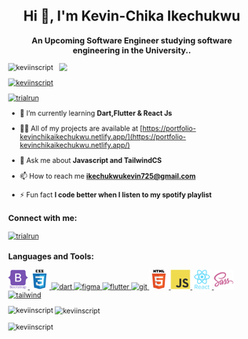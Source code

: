 

<h1 align="center">Hi 👋, I'm Kevin-Chika Ikechukwu</h1>
<h3 align="center">An Upcoming Software Engineer studying software engineering in the University..</h3>

<img align=right width=400 src="https://images.unsplash.com/photo-1607706189992-eae578626c86?ixlib=rb-1.2.1&ixid=MnwxMjA3fDB8MHxwaG90by1wYWdlfHx8fGVufDB8fHx8&auto=format&fit=crop&w=870&q=80">

<p align="left"> <img src="https://komarev.com/ghpvc/?username=keviinscript&label=Profile%20views&color=0e75b6&style=flat" alt="keviinscript" /> </p>

<p align="left"> <a href="https://github.com/ryo-ma/github-profile-trophy"><img src="https://github-profile-trophy.vercel.app/?username=keviinscript" alt="keviinscript" /></a> </p>

<p align="left"> <a href="https://twitter.com/trialrun" target="blank"><img src="https://img.shields.io/twitter/follow/trialrun?logo=twitter&style=for-the-badge" alt="trialrun" /></a> </p>

- 🌱 I’m currently learning **Dart,Flutter & React Js**

- 👨‍💻 All of my projects are available at [https://portfolio-kevinchikaikechukwu.netlify.app/](https://portfolio-kevinchikaikechukwu.netlify.app/)

- 💬 Ask me about **Javascript and TailwindCS**

- 📫 How to reach me **ikechukwukevin725@gmail.com**

- ⚡ Fun fact **I code better when I listen to my spotify playlist**

<h3 align="left">Connect with me:</h3>
<p align="left">
<a href="https://twitter.com/trialrun" target="blank"><img align="center" src="https://raw.githubusercontent.com/rahuldkjain/github-profile-readme-generator/master/src/images/icons/Social/twitter.svg" alt="trialrun" height="30" width="40" /></a>
</p>

<h3 align="left">Languages and Tools:</h3>
<p align="left"> <a href="https://getbootstrap.com" target="_blank" rel="noreferrer"> <img src="https://raw.githubusercontent.com/devicons/devicon/master/icons/bootstrap/bootstrap-plain-wordmark.svg" alt="bootstrap" width="40" height="40"/> </a> <a href="https://www.w3schools.com/css/" target="_blank" rel="noreferrer"> <img src="https://raw.githubusercontent.com/devicons/devicon/master/icons/css3/css3-original-wordmark.svg" alt="css3" width="40" height="40"/> </a> <a href="https://dart.dev" target="_blank" rel="noreferrer"> <img src="https://www.vectorlogo.zone/logos/dartlang/dartlang-icon.svg" alt="dart" width="40" height="40"/> </a> <a href="https://www.figma.com/" target="_blank" rel="noreferrer"> <img src="https://www.vectorlogo.zone/logos/figma/figma-icon.svg" alt="figma" width="40" height="40"/> </a> <a href="https://flutter.dev" target="_blank" rel="noreferrer"> <img src="https://www.vectorlogo.zone/logos/flutterio/flutterio-icon.svg" alt="flutter" width="40" height="40"/> </a> <a href="https://git-scm.com/" target="_blank" rel="noreferrer"> <img src="https://www.vectorlogo.zone/logos/git-scm/git-scm-icon.svg" alt="git" width="40" height="40"/> </a> <a href="https://www.w3.org/html/" target="_blank" rel="noreferrer"> <img src="https://raw.githubusercontent.com/devicons/devicon/master/icons/html5/html5-original-wordmark.svg" alt="html5" width="40" height="40"/> </a> <a href="https://developer.mozilla.org/en-US/docs/Web/JavaScript" target="_blank" rel="noreferrer"> <img src="https://raw.githubusercontent.com/devicons/devicon/master/icons/javascript/javascript-original.svg" alt="javascript" width="40" height="40"/> </a> <a href="https://reactjs.org/" target="_blank" rel="noreferrer"> <img src="https://raw.githubusercontent.com/devicons/devicon/master/icons/react/react-original-wordmark.svg" alt="react" width="40" height="40"/> </a> <a href="https://sass-lang.com" target="_blank" rel="noreferrer"> <img src="https://raw.githubusercontent.com/devicons/devicon/master/icons/sass/sass-original.svg" alt="sass" width="40" height="40"/> </a> <a href="https://tailwindcss.com/" target="_blank" rel="noreferrer"> <img src="https://www.vectorlogo.zone/logos/tailwindcss/tailwindcss-icon.svg" alt="tailwind" width="40" height="40"/> </a> </p>

<p><img align="left" src="https://github-readme-stats.vercel.app/api/top-langs?username=keviinscript&show_icons=true&locale=en&layout=compact" alt="keviinscript" /></p>

<p>&nbsp;<img align="center" src="https://github-readme-stats.vercel.app/api?username=keviinscript&show_icons=true&locale=en" alt="keviinscript" /></p>

<p><img align="center" src="https://github-readme-streak-stats.herokuapp.com/?user=keviinscript&" alt="keviinscript" /></p>




